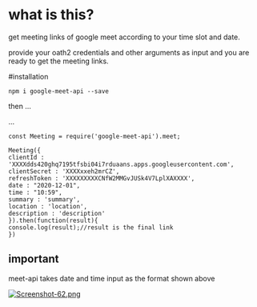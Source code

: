 # what is this?

get meeting links of google meet according to your time slot and date.

provide your oath2 credentials and other arguments as input and you are ready to get the meeting links.

#installation

`npm i google-meet-api --save`

then ...

...

`const Meeting = require('google-meet-api').meet;`

`Meeting({`\
    `clientId : 'XXXXdds420ghq7195tfsbi04i7rduaans.apps.googleusercontent.com',`\
    `clientSecret : 'XXXXxxeh2mrCZ',`\
    `refreshToken : 'XXXXXXXXXCNfW2MMGvJUSk4V7LplXAXXXX',`\
    `date : "2020-12-01",`\
    `time : "10:59",`\
    `summary : 'summary',`\
    `location : 'location',`\
    `description : 'description'`\
`}).then(function(result){`\
    `console.log(result);//result is the final link`\
`})`

## important

meet-api takes date and time input as the format shown above


[![Screenshot-62.png](https://i.postimg.cc/hPSTx2wW/Screenshot-62.png)](https://postimg.cc/6Tm8xftY)

